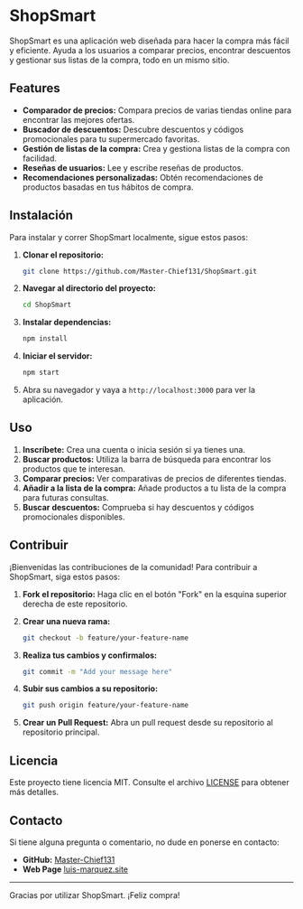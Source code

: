 # ShopSmart

ShopSmart es una aplicación web diseñada para hacer la compra más fácil y eficiente. Ayuda a los usuarios a comparar precios, encontrar descuentos y gestionar sus listas de la compra, todo en un mismo sitio.

## Features

- **Comparador de precios:** Compara precios de varias tiendas online para encontrar las mejores ofertas.
- **Buscador de descuentos:** Descubre descuentos y códigos promocionales para tu supermercado favoritas.
- **Gestión de listas de la compra:** Crea y gestiona listas de la compra con facilidad.
- **Reseñas de usuarios:** Lee y escribe reseñas de productos.
- **Recomendaciones personalizadas:** Obtén recomendaciones de productos basadas en tus hábitos de compra.

## Instalación

Para instalar y correr ShopSmart localmente, sigue estos pasos:

1. **Clonar el repositorio:**
    ```bash
    git clone https://github.com/Master-Chief131/ShopSmart.git
    ```

2. **Navegar al directorio del proyecto:**
    ```bash
    cd ShopSmart
    ```

3. **Instalar dependencias:**
    ```bash
    npm install
    ```

4. **Iniciar el servidor:**
    ```bash
    npm start
    ```

6. Abra su navegador y vaya a `http://localhost:3000` para ver la aplicación.

## Uso

1. **Inscríbete:** Crea una cuenta o inicia sesión si ya tienes una.
2. **Buscar productos:** Utiliza la barra de búsqueda para encontrar los productos que te interesan.
3. **Comparar precios:** Ver comparativas de precios de diferentes tiendas.
4. **Añadir a la lista de la compra:** Añade productos a tu lista de la compra para futuras consultas.
5. **Buscar descuentos:** Comprueba si hay descuentos y códigos promocionales disponibles.

## Contribuir

¡Bienvenidas las contribuciones de la comunidad! Para contribuir a ShopSmart, siga estos pasos:

1. **Fork el repositorio:**
    Haga clic en el botón "Fork" en la esquina superior derecha de este repositorio.

2. **Crear una nueva rama:**
    ```bash
    git checkout -b feature/your-feature-name
    ```

3. **Realiza tus cambios y confirmalos:**
    ```bash
    git commit -m "Add your message here"
    ```

4. **Subir sus cambios a su repositorio:**
    ```bash
    git push origin feature/your-feature-name
    ```

5. **Crear un Pull Request:**
    Abra un pull request desde su repositorio al repositorio principal.

## Licencia

Este proyecto tiene licencia MIT. Consulte el archivo [LICENSE](LICENSE) para obtener más detalles.

## Contacto

Si tiene alguna pregunta o comentario, no dude en ponerse en contacto:

- **GitHub:** [Master-Chief131](https://github.com/Master-Chief131)
- **Web Page** [luis-marquez.site](https://luis-marquez.site)

---

Gracias por utilizar ShopSmart. ¡Feliz compra!

